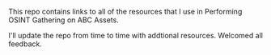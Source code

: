This repo contains links to all of the resources that I use in Performing OSINT Gathering on ABC Assets.

I'll update the repo from time to time with addtional resources.
Welcomed all feedback.
